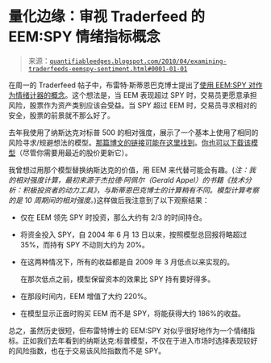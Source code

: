 <!--yml

类别：未分类

日期：2024-05-18 13:01:27

-->

# 量化边缘：审视 Traderfeed 的 EEM:SPY 情绪指标概念

> 来源：[`quantifiableedges.blogspot.com/2010/04/examining-traderfeeds-eemspy-sentiment.html#0001-01-01`](http://quantifiableedges.blogspot.com/2010/04/examining-traderfeeds-eemspy-sentiment.html#0001-01-01)

在周一的 Traderfeed 帖子中，布雷特·斯蒂恩巴克博士提出了[使用 EEM:SPY 对作为情绪计器的概念](http://traderfeed.blogspot.com/2010/04/etf-pairs-as-sentiment-gauges-eem-and.html)。这个想法是，当 EEM 表现超过 SPY 时，交易员更愿意承担风险，股票作为资产类别应该会受益。当 SPY 超过 EEM 时，交易员寻求相对的安全，股票的前景就不那么好了。

去年我使用了纳斯达克对标普 500 的相对强度，展示了一个基本上使用了相同的风险寻求/规避想法的模型。[那篇博文的链接可能在这里找到](http://quantifiableedges.blogspot.com/2009/05/simple-powerful-timing-indicator.html)。[你也可以下载该模型](http://www.quantifiableedges.com/members/freedownload.php)（尽管你需要用最近的股价更新它）。

我曾想过用那个模型替换纳斯达克的价值，用 EEM 来代替可能会有趣。(*注：我的相对强度计算，最初来源于杰拉德·阿佩尔（Gerald Appel）的书籍《技术分析：积极投资者的动力工具》，与斯蒂恩巴克博士的计算稍有不同。模型计算考察的是 10 周期间的相对强度。*)这样做后我注意到了以下观察结果：

+   仅在 EEM 领先 SPY 时投资，那么大约有 2/3 的时间持仓。

+   将资金投入 SPY，自 2004 年 6 月 13 日以来，按照模型总回报将略超过 35%，而持有 SPY 不动则大约为 20%。

+   在这两种情况下，所有的收益都是自 2009 年 3 月低点以来实现的。

    在那次低点之前，模型保留资本的效果比 SPY 持有要好得多。

+   在那段时间内，EEM 增值了大约 220%。

+   在模型显示正面时购买 EEM 而不是 SPY，将能获得大约 186%的收益。

总之，虽然历史很短，但布雷特博士的 EEM:SPY 对似乎很好地作为一个情绪指标。正如我们去年看到的纳斯达克:标普模型，不仅在于进入市场时选择表现较好的风险指数，也在于交易该风险指数而不是 SPY。
